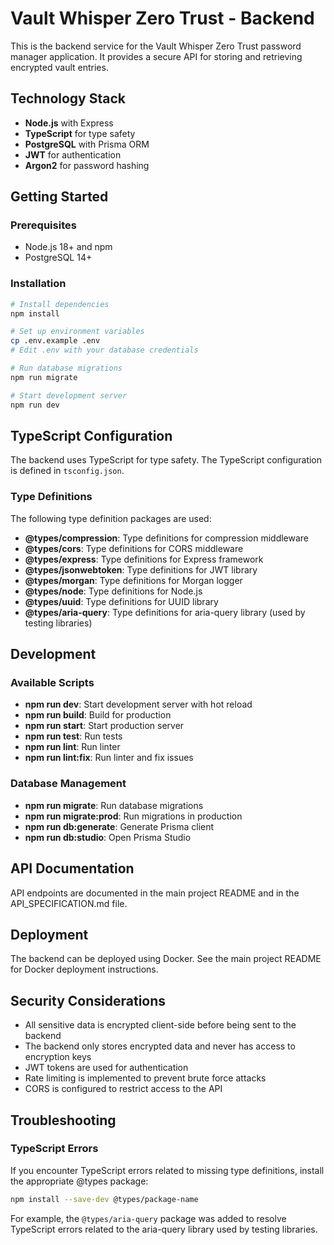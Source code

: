# Vault Whisper Zero Trust - Backend

This is the backend service for the Vault Whisper Zero Trust password manager application. It provides a secure API for storing and retrieving encrypted vault entries.

## Technology Stack

- **Node.js** with Express
- **TypeScript** for type safety
- **PostgreSQL** with Prisma ORM
- **JWT** for authentication
- **Argon2** for password hashing

## Getting Started

### Prerequisites

- Node.js 18+ and npm
- PostgreSQL 14+

### Installation

```bash
# Install dependencies
npm install

# Set up environment variables
cp .env.example .env
# Edit .env with your database credentials

# Run database migrations
npm run migrate

# Start development server
npm run dev
```

## TypeScript Configuration

The backend uses TypeScript for type safety. The TypeScript configuration is defined in `tsconfig.json`.

### Type Definitions

The following type definition packages are used:

- **@types/compression**: Type definitions for compression middleware
- **@types/cors**: Type definitions for CORS middleware
- **@types/express**: Type definitions for Express framework
- **@types/jsonwebtoken**: Type definitions for JWT library
- **@types/morgan**: Type definitions for Morgan logger
- **@types/node**: Type definitions for Node.js
- **@types/uuid**: Type definitions for UUID library
- **@types/aria-query**: Type definitions for aria-query library (used by testing libraries)

## Development

### Available Scripts

- **npm run dev**: Start development server with hot reload
- **npm run build**: Build for production
- **npm run start**: Start production server
- **npm run test**: Run tests
- **npm run lint**: Run linter
- **npm run lint:fix**: Run linter and fix issues

### Database Management

- **npm run migrate**: Run database migrations
- **npm run migrate:prod**: Run migrations in production
- **npm run db:generate**: Generate Prisma client
- **npm run db:studio**: Open Prisma Studio

## API Documentation

API endpoints are documented in the main project README and in the API_SPECIFICATION.md file.

## Deployment

The backend can be deployed using Docker. See the main project README for Docker deployment instructions.

## Security Considerations

- All sensitive data is encrypted client-side before being sent to the backend
- The backend only stores encrypted data and never has access to encryption keys
- JWT tokens are used for authentication
- Rate limiting is implemented to prevent brute force attacks
- CORS is configured to restrict access to the API

## Troubleshooting

### TypeScript Errors

If you encounter TypeScript errors related to missing type definitions, install the appropriate @types package:

```bash
npm install --save-dev @types/package-name
```

For example, the `@types/aria-query` package was added to resolve TypeScript errors related to the aria-query library used by testing libraries.